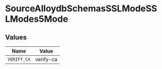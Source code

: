 # SourceAlloydbSchemasSSLModeSSLModes5Mode


## Values

| Name        | Value       |
| ----------- | ----------- |
| `VERIFY_CA` | verify-ca   |